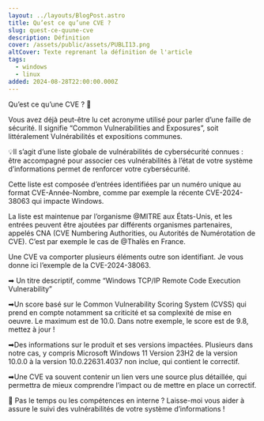 ```yaml
---
layout: ../layouts/BlogPost.astro
title: Qu’est ce qu’une CVE ?
slug: quest-ce-quune-cve
description: Définition
cover: /assets/public/assets/PUBLI13.png
altCover: Texte reprenant la définition de l'article
tags:
  - windows
  - linux
added: 2024-08-28T22:00:00.000Z
---
```


Qu’est ce qu’une CVE ? 🤔

Vous avez déjà peut-être lu cet acronyme utilisé pour parler d’une faille de sécurité. Il signifie “Common Vulnerabilities and Exposures”, soit littéralement Vulnérabilités et expositions communes.

💡Il s’agit d’une liste globale de vulnérabilités de cybersécurité connues : être accompagné pour associer ces vulnérabilités à l’état de votre système d’informations permet de renforcer votre cybersécurité.

Cette liste est composée d’entrées identifiées par un numéro unique au format CVE-Année-Nombre, comme par exemple la récente CVE-2024-38063 qui impacte Windows.

La liste est maintenue par l’organisme @MITRE aux États-Unis, et les entrées peuvent être ajoutées par différents organismes partenaires, appelés CNA (CVE Numbering Authorities, ou Autorités de Numérotation de CVE). C’est par exemple le cas de @Thalès en France.


Une CVE va comporter plusieurs éléments outre son identifiant. Je vous donne ici l’exemple de la CVE-2024-38063.

➡ Un titre descriptif, comme “Windows TCP/IP Remote Code Execution Vulnerability”

➡Un score basé sur le Common Vulnerability Scoring System (CVSS) qui prend en compte notamment sa criticité et sa complexité de mise en oeuvre. Le maximum est de 10.0. Dans notre exemple, le score est de 9.8, mettez à jour !

➡Des informations sur le produit et ses versions impactées. Plusieurs dans notre cas, y compris Microsoft Windows 11 Version 23H2 de la version 10.0.0 à la version 10.0.22631.4037 non inclue, qui contient le correctif.

➡Une CVE va souvent contenir un lien vers une source plus détaillée, qui permettra de mieux comprendre l’impact ou de mettre en place un correctif.


🔴 Pas le temps ou les compétences en interne ? Laisse-moi vous aider à assure le suivi des vulnérabilités de votre système d’informations !
